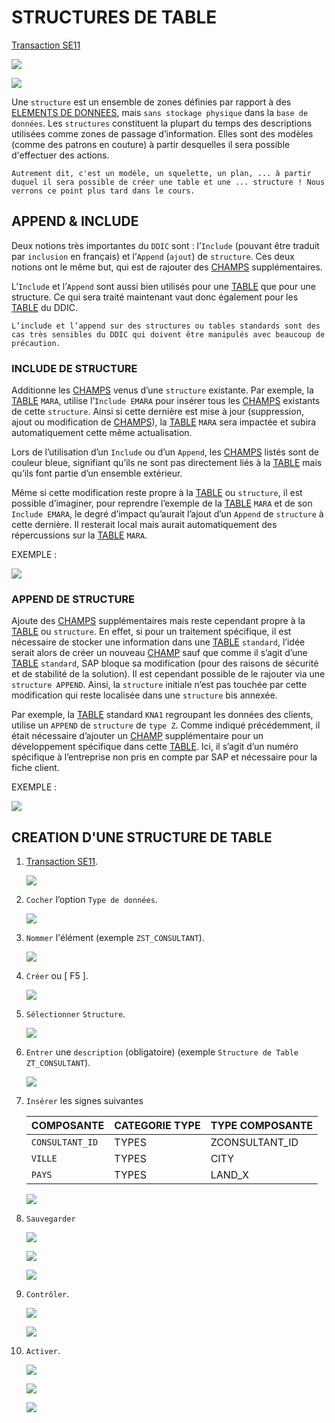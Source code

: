 # STRUCTURES DE TABLE

[Transaction SE11](./02_SE11.md)

![](../assets/images/STRUCTURE_DE_TABLE_001.jpg)

![](../assets/images/STRUCTURE_DE_TABLE_002.jpg)

Une `structure` est un ensemble de zones définies par rapport à des [ELEMENTS DE DONNEES](./05_ELEMENTS_DE_DONNEES.md), mais `sans stockage physique` dans la `base de données`. Les `structures` constituent la plupart du temps des descriptions utilisées comme zones de passage d’information.​ Elles sont des modèles (comme des patrons en couture) à partir desquelles il sera possible d'effectuer des actions.

    Autrement dit, c'est un modèle, un squelette, un plan, ... à partir duquel il sera possible de créer une table et une ... structure ! Nous verrons ce point plus tard dans le cours.

## APPEND & INCLUDE

Deux notions très importantes du `DDIC` sont : l’`Include` (pouvant être traduit par `inclusion` en français) et l’`Append` (`ajout`) de `structure`. Ces deux notions ont le même but, qui est de rajouter des [CHAMPS](./03_CHAMPS.md) supplémentaires.

L’`Include` et l’`Append` sont aussi bien utilisés pour une [TABLE](../08_DB_TABLES/02_TABLES.md) que pour une structure. Ce qui sera traité maintenant vaut donc également pour les [TABLE](../08_DB_TABLES/02_TABLES.md) du DDIC.

    L’include et l’append sur des structures ou tables standards sont des cas très sensibles du DDIC qui doivent être manipulés avec beaucoup de précaution.

### INCLUDE DE STRUCTURE

Additionne les [CHAMPS](./03_CHAMPS.md) venus d’une `structure` existante. Par exemple, la [TABLE](../08_DB_TABLES/02_TABLES.md) `MARA`, utilise l’`Include EMARA` pour insérer tous les [CHAMPS](./03_CHAMPS.md) existants de cette `structure`. Ainsi si cette dernière est mise à jour (suppression, ajout ou modification de [CHAMPS](./03_CHAMPS.md)), la [TABLE](../08_DB_TABLES/02_TABLES.md) `MARA` sera impactée et subira automatiquement cette même actualisation.

Lors de l’utilisation d’un `Include` ou d’un `Append`, les [CHAMPS](./03_CHAMPS.md) listés sont de couleur bleue, signifiant qu’ils ne sont pas directement liés à la [TABLE](../08_DB_TABLES/02_TABLES.md) mais qu’ils font partie d’un ensemble extérieur.

Même si cette modification reste propre à la [TABLE](../08_DB_TABLES/02_TABLES.md) ou `structure`, il est possible d’imaginer, pour reprendre l’exemple de la [TABLE](../08_DB_TABLES/02_TABLES.md) `MARA` et de son `Include EMARA`, le degré d’impact qu’aurait l’ajout d’un `Append` de `structure` à cette dernière. Il resterait local mais aurait automatiquement des répercussions sur la [TABLE](../08_DB_TABLES/02_TABLES.md) `MARA`.

EXEMPLE :

![](../assets/images/INCLUDE_001.jpg)

### APPEND DE STRUCTURE

Ajoute des [CHAMPS](./03_CHAMPS.md) supplémentaires mais reste cependant propre à la [TABLE](../08_DB_TABLES/02_TABLES.md) ou `structure`. En effet, si pour un traitement spécifique, il est nécessaire de stocker une information dans une [TABLE](../08_DB_TABLES/02_TABLES.md) `standard`, l’idée serait alors de créer un nouveau [CHAMP](./03_CHAMPS.md) sauf que comme il s’agit d’une [TABLE](../08_DB_TABLES/02_TABLES.md) `standard`, SAP bloque sa modification (pour des raisons de sécurité et de stabilité de la solution). Il est cependant possible de le rajouter via une `structure APPEND`. Ainsi, la `structure` initiale n’est pas touchée par cette modification qui reste localisée dans une `structure` bis annexée.

Par exemple, la [TABLE](../08_DB_TABLES/02_TABLES.md) standard `KNA1` regroupant les données des clients, utilise un `APPEND` de `structure` de `type Z`. Comme indiqué précédemment, il était nécessaire d’ajouter un [CHAMP](./03_CHAMPS.md) supplémentaire pour un développement spécifique dans cette [TABLE](../08_DB_TABLES/02_TABLES.md). Ici, il s’agit d’un numéro spécifique à l’entreprise non pris en compte par SAP et nécessaire pour la fiche client.

EXEMPLE :

![](../assets/images/APPEND_001.jpg)

## CREATION D'UNE STRUCTURE DE TABLE

1. [Transaction SE11](./02_SE11.md).

      ![](../assets/images/STRUCTURE_DE_TABLE_003.jpg)

2. `Cocher` l’option `Type de données`.

      ![](../assets/images/STRUCTURE_DE_TABLE_004.jpg)

3. `Nommer` l'élément (exemple `ZST_CONSULTANT`).

      ![](../assets/images/STRUCTURE_DE_TABLE_005.jpg)

4. `Créer` ou [ F5 ].

      ![](../assets/images/STRUCTURE_DE_TABLE_006.jpg)

5. `Sélectionner` `Structure`.

      ![](../assets/images/STRUCTURE_DE_TABLE_007.jpg)

6. `Entrer` une `description` (obligatoire) (exemple `Structure de Table ZT_CONSULTANT`).

      ![](../assets/images/STRUCTURE_DE_TABLE_008.jpg)

7. `Insérer` les signes suivantes

   | COMPOSANTE      | CATEGORIE TYPE | TYPE COMPOSANTE |
   | --------------- | -------------- | --------------- |
   | `CONSULTANT_ID` | TYPES          | ZCONSULTANT_ID  |
   | `VILLE`         | TYPES          | CITY            |
   | `PAYS`          | TYPES          | LAND_X          |

      ![](../assets/images/STRUCTURE_DE_TABLE_009.jpg)

8. `Sauvegarder`

      ![](../assets/images/STRUCTURE_DE_TABLE_010.jpg)

      ![](../assets/images/STRUCTURE_DE_TABLE_011.jpg)

      ![](../assets/images/STRUCTURE_DE_TABLE_012.jpg)

9. `Contrôler`.

      ![](../assets/images/STRUCTURE_DE_TABLE_013.jpg)

      ![](../assets/images/STRUCTURE_DE_TABLE_014.jpg)

12. `Activer`.

      ![](../assets/images/STRUCTURE_DE_TABLE_015.jpg)

      ![](../assets/images/STRUCTURE_DE_TABLE_016.jpg)

      ![](../assets/images/STRUCTURE_DE_TABLE_017.jpg)
